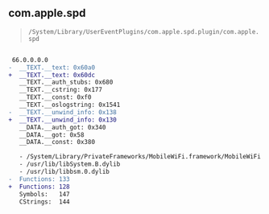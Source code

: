 ## com.apple.spd

> `/System/Library/UserEventPlugins/com.apple.spd.plugin/com.apple.spd`

```diff

 66.0.0.0.0
-  __TEXT.__text: 0x60a0
+  __TEXT.__text: 0x60dc
   __TEXT.__auth_stubs: 0x680
   __TEXT.__cstring: 0x177
   __TEXT.__const: 0xf0
   __TEXT.__oslogstring: 0x1541
-  __TEXT.__unwind_info: 0x138
+  __TEXT.__unwind_info: 0x130
   __DATA.__auth_got: 0x340
   __DATA.__got: 0x58
   __DATA.__const: 0x380

   - /System/Library/PrivateFrameworks/MobileWiFi.framework/MobileWiFi
   - /usr/lib/libSystem.B.dylib
   - /usr/lib/libbsm.0.dylib
-  Functions: 133
+  Functions: 128
   Symbols:   147
   CStrings:  144
 

```
